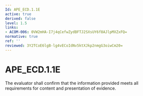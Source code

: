 ```yaml
---
Id: APE_ECD.1.1E
active: true
derived: false
level: 1.5
links:
- ACOM-006: 0VW2mHA-I7j4qCefwZydBFTJ2SXsUY6f8AJlpMXZxFQ=
normative: true
ref: ''
reviewed: 3Y2TCoE6lgB-lg4vECoIdNv5ktXJkp2nmgG3oiwCm20=
---
```


# APE_ECD.1.1E

The evaluator shall confirm that the information provided meets all requirements for content and presentation of evidence.